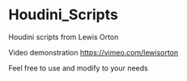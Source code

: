 # Houdini_Scripts

Houdini scripts from Lewis Orton

Video demonstration https://vimeo.com/lewisorton

Feel free to use and modify to your needs
